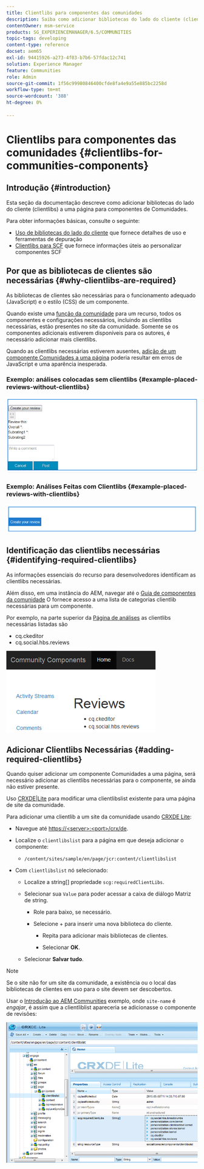 ```yaml
---
title: Clientlibs para componentes das comunidades
description: Saiba como adicionar bibliotecas do lado do cliente (clientlibs) a uma página para que você possa coletar detalhes de uso e usar ferramentas de depuração para componentes do Communities.
contentOwner: msm-service
products: SG_EXPERIENCEMANAGER/6.5/COMMUNITIES
topic-tags: developing
content-type: reference
docset: aem65
exl-id: 94415926-a273-4f03-b7b6-57fdac12c741
solution: Experience Manager
feature: Communities
role: Admin
source-git-commit: 1f56c99980846400cfde8fa4e9a55e885bc2258d
workflow-type: tm+mt
source-wordcount: '388'
ht-degree: 0%

---
```


# Clientlibs para componentes das comunidades {#clientlibs-for-communities-components}

## Introdução {#introduction}

Esta seção da documentação descreve como adicionar bibliotecas do lado do cliente (clientlibs) a uma página para componentes de Comunidades.

Para obter informações básicas, consulte o seguinte:

* [Uso de bibliotecas do lado do cliente](/help/sites-developing/clientlibs.md) que fornece detalhes de uso e ferramentas de depuração
* [Clientlibs para SCF](/help/communities/client-customize.md#clientlibs) que fornece informações úteis ao personalizar componentes SCF


## Por que as bibliotecas de clientes são necessárias {#why-clientlibs-are-required}

As bibliotecas de clientes são necessárias para o funcionamento adequado (JavaScript) e o estilo (CSS) de um componente.

Quando existe uma [função da comunidade](/help/communities/functions.md) para um recurso, todos os componentes e configurações necessários, incluindo as clientlibs necessárias, estão presentes no site da comunidade. Somente se os componentes adicionais estiverem disponíveis para os autores, é necessário adicionar mais clientlibs.

Quando as clientlibs necessárias estiverem ausentes, [adição de um componente Comunidades a uma página](/help/communities/author-communities.md) poderia resultar em erros de JavaScript e uma aparência inesperada.

### Exemplo: análises colocadas sem clientlibs {#example-placed-reviews-without-clientlibs}

![places-review](assets/placed-reviews.png)

### Exemplo: Análises Feitas com Clientlibs {#example-placed-reviews-with-clientlibs}

![review-clientlibs](assets/reviews-clientlibs.png)

## Identificação das clientlibs necessárias {#identifying-required-clientlibs}

As informações essenciais do recurso para desenvolvedores identificam as clientlibs necessárias.

Além disso, em uma instância do AEM, navegar até o [Guia de componentes da comunidade](/help/communities/components-guide.md) O fornece acesso a uma lista de categorias clientlib necessárias para um componente.

Por exemplo, na parte superior da [Página de análises](https://localhost:4502/content/community-components/en/reviews.html) as clientlibs necessárias listadas são

* cq.ckeditor
* cq.social.hbs.reviews

![clientlibs-review](assets/clientlibs-reviews.png)

## Adicionar Clientlibs Necessárias {#adding-required-clientlibs}

Quando quiser adicionar um componente Comunidades a uma página, será necessário adicionar as clientlibs necessárias para o componente, se ainda não estiver presente.

Uso [CRXDE|Lite](#using-crxde-lite) para modificar uma clientlibslist existente para uma página de site da comunidade.

Para adicionar uma clientlib a um site da comunidade usando [CRXDE Lite](/help/sites-developing/developing-with-crxde-lite.md):

* Navegue até [https://&lt;server>:&lt;port>/crx/de](https://localhost:4502/crx/de).
* Localize o `clientlibslist` para a página em que deseja adicionar o componente:

   * `/content/sites/sample/en/page/jcr:content/clientlibslist`

* Com `clientlibslist` nó selecionado:

   * Localize a string[] propriedade `scg:requiredClientLibs`.
   * Selecionar sua `Value` para poder acessar a caixa de diálogo Matriz de string.

      * Role para baixo, se necessário.
      * Selecione + para inserir uma nova biblioteca do cliente.

         * Repita para adicionar mais bibliotecas de clientes.

         * Selecionar **OK**.

   * Selecionar **Salvar tudo**.

>[!NOTE]
>
>Se o site não for um site da comunidade, a existência ou o local das bibliotecas de clientes em uso para o site devem ser descobertos.

Usar o [Introdução ao AEM Communities](/help/communities/getting-started.md) exemplo, onde `site-name` é *engajar*, é assim que a clientliblist apareceria se adicionasse o componente de revisões:

![componente de revisão](assets/review-component.png)
